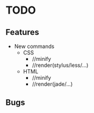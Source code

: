 # TODO

## Features

* New commands
	* CSS
		* //minify
		* //render(stylus/less/...)
	* HTML
		* //minify
		* //render(jade/...)


## Bugs
